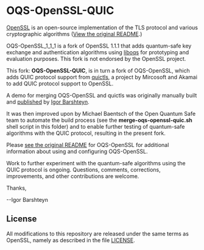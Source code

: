 OQS-OpenSSL-QUIC
==================================

[OpenSSL](https://openssl.org/) is an open-source implementation of the TLS protocol and various cryptographic algorithms ([View the original README](https://github.com/open-quantum-safe/openssl/blob/OQS-OpenSSL_1_1_1-stable/README).)

OQS-OpenSSL\_1\_1\_1 is a fork of OpenSSL 1.1.1 that adds quantum-safe key exchange and authentication algorithms using [liboqs](https://github.com/open-quantum-safe/liboqs) for prototyping and evaluation purposes. This fork is not endorsed by the OpenSSL project.

This fork: **OQS-OpenSSL-QUIC**, is in turn a fork of OQS-OpenSSL, which adds QUIC protocol support from [quictls](https://github.com/quictls/openssl), a project by Mircosoft and Akamai to add QUIC protocol support to OpenSSL.

A demo for merging OQS-OpenSSL and quictls was originally manually built and [published](https://www.linkedin.com/pulse/quic-protocol-quantum-safe-cryptography-presenting-future-igor/) by [Igor Barshteyn](https://www.linkedin.com/in/igorbarshteyn/).

It was then improved upon by Michael Baentsch of the Open Quantum Safe team to automate the build process (see the **merge-oqs-openssl-quic.sh** shell script in this folder) and to enable further testing of quantum-safe algorithms with the QUIC protocol, resulting in the present fork.

Please [see the original README](https://github.com/open-quantum-safe/openssl#readme) for OQS-OpenSSL for additional information about using and configuring OQS-OpenSSL.

Work to further experiment with the quantum-safe algorithms using the QUIC protocol is ongoing. Questions, comments, corrections, improvements, and other contributions are welcome.

Thanks,

--Igor Barshteyn

## License

All modifications to this repository are released under the same terms as OpenSSL, namely as described in the file [LICENSE](https://github.com/open-quantum-safe/openssl/blob/OQS-OpenSSL_1_1_1-stable/LICENSE).
